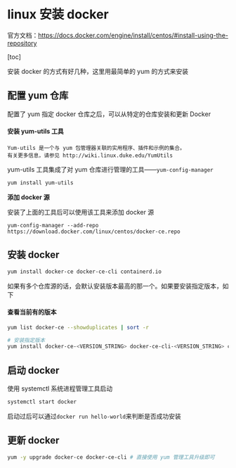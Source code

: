 # linux 安装 docker

官方文档：https://docs.docker.com/engine/install/centos/#install-using-the-repository

[toc]

安装 docker 的方式有好几种，这里用最简单的 yum 的方式来安装

## 配置 yum 仓库

配置了 yum 指定 docker 仓库之后，可以从特定的仓库安装和更新 Docker

#### 安装 yum-utils 工具

```text
Yum-utils 是一个与 yum 包管理器关联的实用程序、插件和示例的集合。
有关更多信息，请参见 http://wiki.linux.duke.edu/YumUtils
```

yum-utils 工具集成了对 yum 仓库进行管理的工具——`yum-config-manager`

```sh
yum install yum-utils
```

**添加 docker 源** 

安装了上面的工具后可以使用该工具来添加 docker 源

```
yum-config-manager --add-repo https://download.docker.com/linux/centos/docker-ce.repo
```

## 安装 docker

```sh
yum install docker-ce docker-ce-cli containerd.io
```

如果有多个仓库源的话，会默认安装版本最高的那一个。如果要安装指定版本，如下

#### 查看当前有的版本

```sh
yum list docker-ce --showduplicates | sort -r

# 安装指定版本
yum install docker-ce-<VERSION_STRING> docker-ce-cli-<VERSION_STRING> containerd.io
```

## 启动 docker

使用 systemctl 系统进程管理工具启动

```sh
systemctl start docker
```

启动过后可以通过`docker run hello-world`来判断是否成功安装

## 更新 docker

```sh
yum -y upgrade docker-ce docker-ce-cli # 直接使用 yum 管理工具升级即可
```

